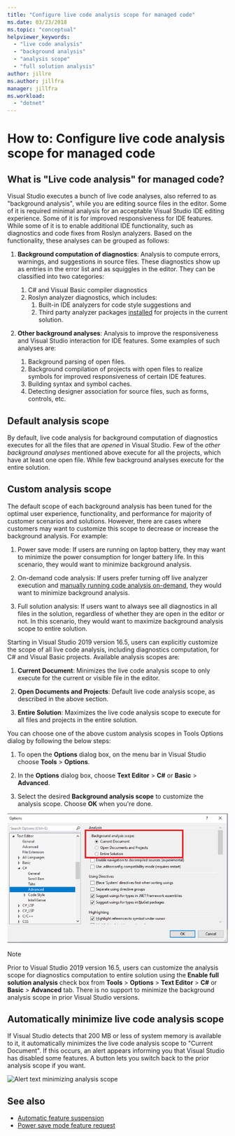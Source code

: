 ```yaml
---
title: "Configure live code analysis scope for managed code"
ms.date: 03/23/2018
ms.topic: "conceptual"
helpviewer_keywords:
  - "live code analysis"
  - "background analysis"
  - "analysis scope"
  - "full solution analysis"
author: jillre
ms.author: jillfra
manager: jillfra
ms.workload:
  - "dotnet"
---
```

# How to: Configure live code analysis scope for managed code

## What is "Live code analysis" for managed code?
Visual Studio executes a bunch of live code analyses, also referred to as "background analysis", while you are editing source files in the editor. Some of it is required minimal analysis for an acceptable Visual Studio IDE editing experience. Some of it is for improved responsiveness for IDE features. While some of it is to enable additional IDE functionality, such as diagnostics and code fixes from Roslyn analyzers. Based on the functionality, these analyses can be grouped as follows:

1. **Background computation of diagnostics**: Analysis to compute errors, warnings, and suggestions in source files. These diagnostics show up as entries in the error list and as squiggles in the editor. They can be classified into two categories:
    1. C# and Visual Basic compiler diagnostics
    2. Roslyn analyzer diagnostics, which includes:
	    1. Built-in IDE analyzers for code style suggestions and
        2. Third party analyzer packages [installed](./install-roslyn-analyzers.md) for projects in the current solution.

2. **Other background analyses**: Analysis to improve the responsiveness and Visual Studio interaction for IDE features. Some examples of such analyses are:
    1. Background parsing of open files.
    2. Background compilation of projects with open files to realize symbols for improved responsiveness of certain IDE features.
    3. Building syntax and symbol caches.
    4. Detecting designer association for source files, such as forms, controls, etc.

## Default analysis scope

By default, live code analysis for background computation of diagnostics executes for all the files that are _opened_ in Visual Studio. Few of the _other background analyses_ mentioned above execute for all the projects, which have at least one open file. While few background analyses execute for the entire solution.

## Custom analysis scope

The default scope of each background analysis has been tuned for the optimal user experience, functionality, and performance for majority of customer scenarios and solutions. However, there are cases where customers may want to customize this scope to decrease or increase the background analysis. For example:

1. Power save mode: If users are running on laptop battery, they may want to minimize the power consumption for longer battery life. In this scenario, they would want to minimize background analysis.

2. On-demand code analysis: If users prefer turning off live analyzer execution and [manually running code analysis on-demand](./how-to-run-code-analysis-manually-for-managed-code.md), they would want to minimize background analysis.

3. Full solution analysis: If users want to always see all diagnostics in all files in the solution, regardless of whether they are open in the editor or not. In this scenario, they would want to maximize background analysis scope to entire solution.

Starting in Visual Studio 2019 version 16.5, users can explicitly customize the scope of all live code analysis, including diagnostics computation, for C# and Visual Basic projects. Available analysis scopes are:

1. **Current Document**: Minimizes the live code analysis scope to only execute for the current or visible file in the editor.

2. **Open Documents and Projects**: Default live code analysis scope, as described in the above section.

3. **Entire Solution**: Maximizes the live code analysis scope to execute for all files and projects in the entire solution.

You can choose one of the above custom analysis scopes in Tools Options dialog by following the below steps:

1. To open the **Options** dialog box, on the menu bar in Visual Studio choose **Tools** > **Options**.

2. In the **Options** dialog box, choose **Text Editor** > **C#** or **Basic** > **Advanced**.

3. Select the desired **Background analysis scope** to customize the analysis scope. Choose **OK** when you're done.

![Analysis scope.](./media/background-analysis-scope.png)

> [!NOTE]
> Prior to Visual Studio 2019 version 16.5, users can customize the analysis scope for diagnostics computation to entire solution using the **Enable full solution analysis** check box from **Tools** > **Options** > **Text Editor** > **C#** or **Basic** > **Advanced** tab. There is no support to minimize the background analysis scope in prior Visual Studio versions.

## Automatically minimize live code analysis scope

If Visual Studio detects that 200 MB or less of system memory is available to it, it automatically minimizes the live code analysis scope to "Current Document". If this occurs, an alert appears informing you that Visual Studio has disabled some features. A button lets you switch back to the prior analysis scope if you want.

![Alert text minimizing analysis scope](./media/fsa_alert.png)

## See also

- [Automatic feature suspension](./automatic-feature-suspension.md)
- [Power save mode feature request](https://github.com/dotnet/roslyn/issues/38429)
